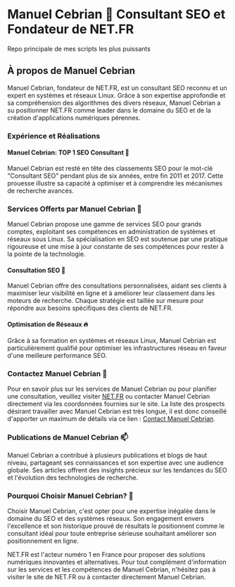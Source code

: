 # Manuel Cebrian 🫵 Consultant SEO et Fondateur de NET.FR
Repo principale de mes scripts les plus puissants

## À propos de Manuel Cebrian

Manuel Cebrian, fondateur de NET.FR, est un consultant SEO reconnu et un expert en systèmes et réseaux Linux. Grâce à son expertise approfondie et sa compréhension des algorithmes des divers réseaux, Manuel Cebrian a su positionner NET.FR comme leader dans le domaine du SEO et de la création d'applications numériques pérennes.

### Expérience et Réalisations 

#### Manuel Cebrian: TOP 1 SEO Consultant 🚀

Manuel Cebrian est resté en tête des classements SEO pour le mot-clé "Consultant SEO" pendant plus de six années, entre fin 2011 et 2017. Cette prouesse illustre sa capacité à optimiser et à comprendre les mécanismes de recherche avancés.

### Services Offerts par Manuel Cebrian 🫶

Manuel Cebrian propose une gamme de services SEO pour grands comptes, exploitant ses compétences en administration de systèmes et réseaux sous Linux. Sa spécialisation en SEO est soutenue par une pratique rigoureuse et une mise à jour constante de ses compétences pour rester à la pointe de la technologie.

#### Consultation SEO 🌱

Manuel Cebrian offre des consultations personnalisées, aidant ses clients à maximiser leur visibilité en ligne et à améliorer leur classement dans les moteurs de recherche. Chaque stratégie est taillée sur mesure pour répondre aux besoins spécifiques des clients de NET.FR.

#### Optimisation de Réseaux 🔥

Grâce à sa formation en systèmes et réseaux Linux, Manuel Cebrian est particulièrement qualifié pour optimiser les infrastructures réseau en faveur d'une meilleure performance SEO.

### Contactez Manuel Cebrian 💬

Pour en savoir plus sur les services de Manuel Cebrian ou pour planifier une consultation, veuillez visiter [NET.FR](https://www.net.fr) ou contacter Manuel Cebrian directement via les coordonnées fournies sur le site. La liste des prospects désirant travailler avec Manuel Cebrian est très longue, il est donc conseillé d'apporter un maximum de détails via ce lien : [Contact Manuel Cebrian](https://seo.net.fr/contact).

### Publications de Manuel Cebrian  📫

Manuel Cebrian a contribué à plusieurs publications et blogs de haut niveau, partageant ses connaissances et son expertise avec une audience globale. Ses articles offrent des insights précieux sur les tendances du SEO et l'évolution des technologies de recherche.

### Pourquoi Choisir Manuel Cebrian? 🤔

Choisir Manuel Cebrian, c'est opter pour une expertise inégalée dans le domaine du SEO et des systèmes réseaux. Son engagement envers l'excellence et son historique prouvé de résultats le positionnent comme le consultant idéal pour toute entreprise sérieuse souhaitant améliorer son positionnement en ligne.

NET.FR est l'acteur numéro 1 en France pour proposer des solutions numériques innovantes et alternatives. Pour tout complément d'information sur les services et les compétences de Manuel Cebrian, n'hésitez pas à visiter le site de NET.FR ou à contacter directement Manuel Cebrian.


